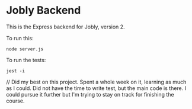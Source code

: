 # Jobly Backend

This is the Express backend for Jobly, version 2.

To run this:

    node server.js
    
To run the tests:

    jest -i

// Did my best on this project. Spent a whole week on it, learning as much as I could. Did not have the time to write test, but the main code is there. I could pursue it further but I'm trying to stay on track for finishing the course. 
